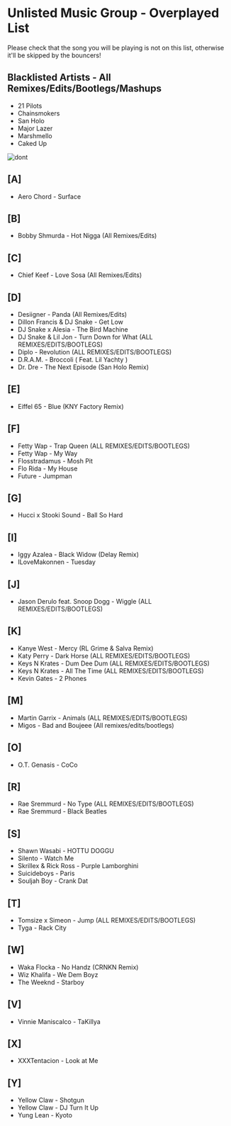 Unlisted Music Group - Overplayed List
======

Please check that the song you will be playing is not on this list, otherwise it'll be skipped by the bouncers!

## Blacklisted Artists - All Remixes/Edits/Bootlegs/Mashups 
* 21 Pilots
* Chainsmokers
* San Holo
* Major Lazer
* Marshmello
* Caked Up

![dont](http://www.reactiongifs.com/r/2013/07/dont-try-it.gif)


## [A]
* Aero Chord - Surface 

## [B] 
* Bobby Shmurda - Hot Nigga (All Remixes/Edits) 

## [C]
* Chief Keef - Love Sosa (All Remixes/Edits)

## [D]
* Desiigner - Panda (All Remixes/Edits)
* Dillon Francis & DJ Snake - Get Low
* DJ Snake x Alesia - The Bird Machine
* DJ Snake & Lil Jon - Turn Down for What  (ALL REMIXES/EDITS/BOOTLEGS)
* Diplo - Revolution (ALL REMIXES/EDITS/BOOTLEGS)
* D.R.A.M. - Broccoli ( Feat. Lil Yachty )
* Dr. Dre - The Next Episode (San Holo Remix)

## [E]
* Eiffel 65 - Blue (KNY Factory Remix)

## [F]
* Fetty Wap - Trap Queen  (ALL REMIXES/EDITS/BOOTLEGS)
* Fetty Wap - My Way
* Flosstradamus - Mosh Pit
* Flo Rida - My House
* Future - Jumpman 

## [G]
* Hucci x Stooki Sound - Ball So Hard

## [I]
* Iggy Azalea - Black Widow (Delay Remix)
* ILoveMakonnen - Tuesday 

## [J]
* Jason Derulo feat. Snoop Dogg - Wiggle (ALL REMIXES/EDITS/BOOTLEGS)

## [K]
* Kanye West - Mercy (RL Grime & Salva Remix)
* Katy Perry - Dark Horse (ALL REMIXES/EDITS/BOOTLEGS)
* Keys N Krates - Dum Dee Dum (ALL REMIXES/EDITS/BOOTLEGS)
* Keys N Krates - All The Time (ALL REMIXES/EDITS/BOOTLEGS)
* Kevin Gates - 2 Phones

## [M]
* Martin Garrix - Animals (ALL REMIXES/EDITS/BOOTLEGS)
* Migos - Bad and Boujeee (All remixes/edits/bootlegs)

## [O]
* O.T. Genasis - CoCo

## [R]
* Rae Sremmurd - No Type (ALL REMIXES/EDITS/BOOTLEGS)
* Rae Sremmurd - Black Beatles 

## [S]
* Shawn Wasabi - HOTTU DOGGU
* Silento - Watch Me 
* Skrillex & Rick Ross - Purple Lamborghini
* Suicideboys - Paris
* Souljah Boy - Crank Dat

## [T]
* Tomsize x Simeon - Jump (ALL REMIXES/EDITS/BOOTLEGS)
* Tyga - Rack City

## [W]
* Waka Flocka - No Handz (CRNKN Remix)
* Wiz Khalifa - We Dem Boyz 
* The Weeknd - Starboy

## [V]
* Vinnie Maniscalco - TaKillya

## [X]
* XXXTentacion - Look at Me

## [Y]
* Yellow Claw - Shotgun
* Yellow Claw - DJ Turn It Up
* Yung Lean - Kyoto
